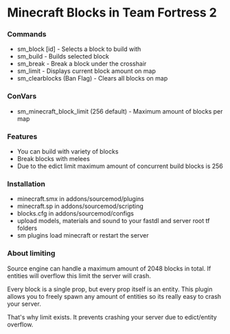 # Minecraft Blocks in Team Fortress 2
### Commands
- sm_block [id] - Selects a block to build with
- sm_build - Builds selected block
- sm_break - Break a block under the crosshair
- sm_limit - Displays current block amount on map
- sm_clearblocks (Ban Flag) - Clears all blocks on map

### ConVars
- sm_minecraft_block_limit (256 default) - Maximum amount of blocks per map

### Features
- You can build with variety of blocks
- Break blocks with melees
- Due to the edict limit maximum amount of concurrent build blocks is 256

### Installation
- minecraft.smx in addons/sourcemod/plugins
- minecraft.sp in addons/sourcemod/scripting
- blocks.cfg in addons/sourcemod/configs
- upload models, materials and sound to your fastdl and server root tf folders
- sm plugins load minecraft or restart the server

### About limiting
Source engine can handle a maximum amount of 2048 blocks in total. If entities will overflow this limit the server will crash.

Every block is a single prop, but every prop itself is an entity. This plugin allows you to freely spawn any amount of entities so its really easy to crash your server.

That's why limit exists. It prevents crashing your server due to edict/entity overflow. 
